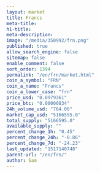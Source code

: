```yaml
---
layout: market
title: Francs
meta-title: 
h1-title: 
meta-description: 
image: "/media/350992/frn.png"
published: true
allow_search_engine: false
sitemap: false
enable_comment: false
sort_order: 1394
permalink: "/en/frn/market.html"
coin_a_symbol: "FRN"
coin_a_name: "Francs"
coin_a_lower_case: "frn"
price_usd: "0.0979361"
price_btc: "0.00000834"
24h_volume_usd: "764.06"
market_cap_usd: "5166595.0"
total_supply: "5166595.0"
available_supply: ""
percent_change_1h: "0.45"
percent_change_24h: "-0.86"
percent_change_7d: "-24.23"
last_updated: "1517140748"
parent-url: "/en/frn/"
author: Sam
---
```


